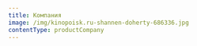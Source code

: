 ```yaml
---
title: Компания
image: /img/kinopoisk.ru-shannen-doherty-686336.jpg
contentType: productCompany
---
```


